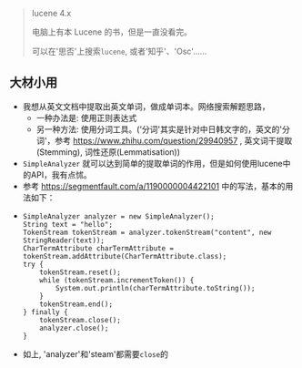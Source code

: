 
> lucene 4.x
>
> 电脑上有本 Lucene 的书，但是一直没看完。
>
> 可以在'思否'上搜索`lucene`, 或者'知乎'、'Osc'……

## 大材小用

- 我想从英文文档中提取出英文单词，做成单词本。网络搜索解题思路，
    - 一种办法是: 使用正则表达式
    - 另一种方法: 使用分词工具。('分词'其实是针对中日韩文字的，英文的'分词'，参考 <https://www.zhihu.com/question/29940957> , 英文词干提取(Stemming), 词性还原(Lemmatisation))
- `SimpleAnalyzer` 就可以达到简单的提取单词的作用，但是如何使用lucene中的API，我有点怵。
- 参考 <https://segmentfault.com/a/1190000004422101> 中的写法，基本的用法如下：
- ```
  SimpleAnalyzer analyzer = new SimpleAnalyzer();
  String text = "hello";
  TokenStream tokenStream = analyzer.tokenStream("content", new StringReader(text));
  CharTermAttribute charTermAttribute = tokenStream.addAttribute(CharTermAttribute.class);
  try {
      tokenStream.reset();
      while (tokenStream.incrementToken()) {
          System.out.println(charTermAttribute.toString());
      }
      tokenStream.end();
  } finally {
      tokenStream.close();
      analyzer.close();
  }
  ```
- 如上, 'analyzer'和'steam'都需要`close`的

